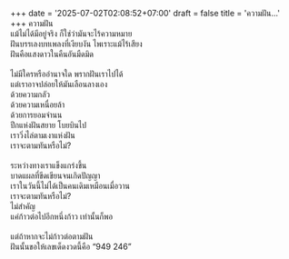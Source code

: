 +++
date = '2025-07-02T02:08:52+07:00'
draft = false
title = 'ความฝัน...'
+++
ความฝัน\
แม้ไม่ได้มีอยู่จริง ก็ใช่ว่ามันจะไร้ความหมาย\
ฝันบรรเลงบทเพลงที่เงียบงัน ไพเราะแม้ไร้เสียง\
ฝันคือแสงดาวในคืนอันมืดมิด\
\
ไม่มีใครหรืออำนาจใด พรากฝันเราไปได้\
แต่เราอาจปล่อยให้มันเลือนลางเอง\
ด้วยความกลัว\
ด้วยความเหนื่อยล้า\
ด้วยการยอมจำนน\
ปีกแห่งฝันสยาย โบยบินไป\
เราวิ่งไล่ตามเงาแห่งฝัน\
เราจะตามทันหรือไม่? \
\
ระหว่างทางเราแข็งแกร่งขึ้น\
บาดแผลที่ขีดเขียนจนเกิดปัญญา\
เราในวันนี้ไม่ได้เป็นคนเดิมเหมือนเมื่อวาน\
เราจะตามทันหรือไม่? \
ไม่สำคัญ \
แค่ก้าวต่อไปอีกหนึ่งก้าว เท่านั้นก็พอ\
\
แต่ถ้าหากจะไม่ก้าวต่อตามฝัน\
ฝันนั้นขอให้เลขเด็ดงวดนี้คือ “949 246” 